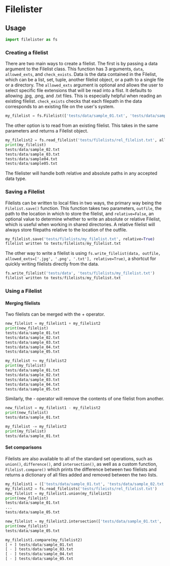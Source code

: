 # Filelister
## Usage
```python
import filelister as fs
```
### Creating a filelist
There are two main ways to create a filelist. The first is by passing a data argument to the Filelist class. This function has 3 arguments, `data`, `allowed_exts`, and `check_exists`. Data is the data contained in the Filelist, which can be a list, set, tuple, another filelist object, or a path to a single file or a directory. The `allowed_exts` argument is optional and allows the user to select specific file extensions that will be read into a flist. It defaults to allowing .jpg, .png, and .txt files. This is especially helpful when reading an existing filelist. `check_exists` checks that each filepath in the data corresponds to an existing file on the user's system.
```python
my_filelist = fs.Filelist(['tests/data/sample_01.txt', 'tests/data/sample_02.txt'])
```
The other option is to read from an existing filelist. This takes in the same parameters and returns a Filelist object.
```python
my_filelist2 = fs.read_filelist('tests/filelists/rel_filelist.txt', allowed_exts=['.txt'], check_exists=False )
print(my_filelist)
tests/data/sample_02.txt
tests/data/sample_03.txt
tests/data/sample04.txt
tests/data/sample05.txt
```
The filelister will handle both relative and absolute paths in any accepted data type.
### Saving a Filelist
Filelists can be written to local files in two ways, the primary way being the `Filelist.save()` function. This function takes two parameters, `outfile`, the path to the location in which to store the filelist, and `relative=False`, an optional value to determine whether to write an absolute or relative Filelist, which is useful when working in shared directories. A relative filelist will always store filepaths relative to the location of the outfile.
```python
my_filelist.save('tests/filelists/my_filelist.txt', relative=True)
filelist written to tests/filelists/my_filelist.txt
```
The other way to write a filelist is using ```fs.write_filelist(data, outfile, allowed_exts=['.jpg', '.png', '.txt'], relative=True)```, a shortcut for quickly writing filelists directly from the data. 
```python
fs.write_filelist('tests/data', 'tests/filelists/my_filelist.txt')
filelist written to tests/filelists/my_filelist.txt
```

### Using a Filelist
#### Merging filelists
Two filelists can be merged with the + operator.
```python
new_filelist = my_filelist1 + my_filelist2
print(new_filelist)
tests/data/sample_01.txt
tests/data/sample_02.txt
tests/data/sample_03.txt
tests/data/sample_04.txt
tests/data/sample_05.txt
```
```python
my_filelist += my_filelist2
print(my_filelist)
tests/data/sample_01.txt
tests/data/sample_02.txt
tests/data/sample_03.txt
tests/data/sample_04.txt
tests/data/sample_05.txt
```
Similarly, the - operator will remove the contents of one filelist from another.
```python
new_filelist = my_filelist1 - my_filelist2
print(new_filelist)
tests/data/sample_01.txt
```
```python
my_filelist -= my_filelist2
print(my_filelist)
tests/data/sample_01.txt
```
#### Set comparisons
Filelists are also available to all of the standard set operations, such as ```union()```, ```difference()```, and ```intersection()```, as well as a custom function, ```Filelist.compare()``` which prints the difference between two filelists and returns a dictionary of all files added and removed between the two lists.
```python
my_filelist1 = (['tests/data/sample_01.txt', 'tests/data/sample_02.txt'])
my_filelist2 = fs.read_filelists('tests/fileists/rel_filelist.txt')
new_filelist = my_filelist1.union(my_filelist2)
print(new_filelist)
tests/data/sample_01.txt
...
tests/data/sample_05.txt
```
```python
new_filelist = my_filelist2.intersection(['tests/data/sample_01.txt', 'tests/data/sample_05.txt'])
print(new_filelist)
tests/data/sample_05.txt
```
```python
my_filelist1.compare(my_filelist2)
[ + ] tests/data/sample_01.txt
[ - ] tests/data/sample_03.txt
[ - ] tests/data/sample_04.txt
[ - ] tests/data/sample_05.txt
```

